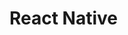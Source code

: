 # React Native

<script type="text/javascript" src="gitbook/app.js"></script>
<script type="text/javascript" src="js/general.js"></script>
